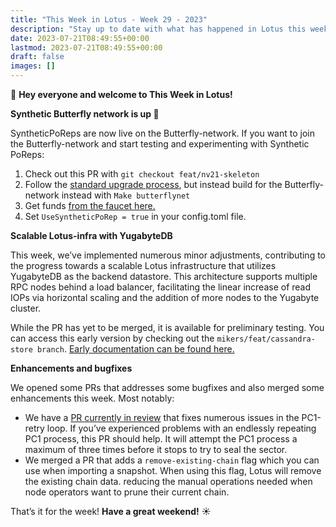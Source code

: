 ```yaml
---
title: "This Week in Lotus - Week 29 - 2023"
description: "Stay up to date with what has happened in Lotus this week"
date: 2023-07-21T08:49:55+00:00
lastmod: 2023-07-21T08:49:55+00:00
draft: false
images: []
---
```


:wave: **Hey everyone and welcome to This Week in Lotus!**

**Synthetic Butterfly network is up :butterfly:**

SyntheticPoReps are now live on the Butterfly-network. If you want to join the Butterfly-network and start testing and experimenting with Synthetic PoReps:

1. Check out this PR with `git checkout feat/nv21-skeleton`
2. Follow the [standard upgrade process](https://lotus.filecoin.io/storage-providers/operate/upgrades/#upgrade-in-place), but instead build for the Butterfly-network instead with `Make butterflynet`
3. Get funds [from the faucet here.](https://faucet.butterfly.fildev.network/)
4. Set `UseSyntheticPoRep = true` in your config.toml file.

**Scalable Lotus-infra with YugabyteDB**

This week, we’ve implemented numerous minor adjustments, contributing to the progress towards a scalable Lotus infrastructure that utilizes YugabyteDB as the backend datastore. This architecture supports multiple RPC nodes behind a load balancer, facilitating the linear increase of read IOPs via horizontal scaling and the addition of more nodes to the Yugabyte cluster.

While the PR has yet to be merged, it is available for preliminary testing. You can access this early version by checking out the `mikers/feat/cassandra-store branch`. [Early documentation can be found here.](https://cosmic-halva-918d7c.netlify.app/lotus/configure/followers/)

**Enhancements and bugfixes**

We opened some PRs that addresses some bugfixes and also merged some enhancements this week. Most notably:

- We have a [PR currently in review](https://github.com/filecoin-project/lotus/pull/11087) that fixes numerous issues in the PC1-retry loop. If you’ve experienced problems with an endlessly repeating PC1 process, this PR should help. It will attempt the PC1 process a maximum of three times before it stops to try to seal the sector.
- We merged a PR that adds a `remove-existing-chain` flag which you can use when importing a snapshot. When using this flag, Lotus will remove the existing chain data. reducing the manual operations needed when node operators want to prune their current chain.

That’s it for the week! **Have a great weekend!** :sunny: